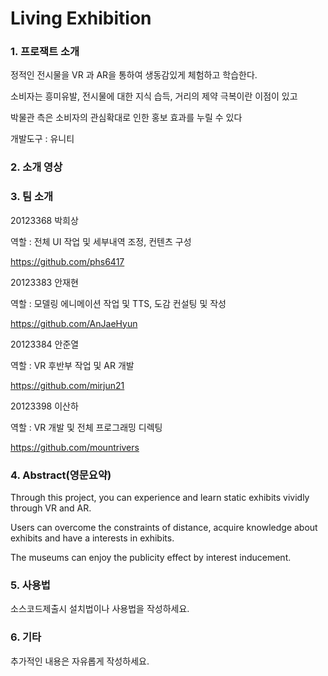 # Living Exhibition

### 1. 프로잭트 소개

정적인 전시물을 VR 과 AR을 통하여 생동감있게 체험하고 학습한다.

소비자는 흥미유발, 전시물에 대한 지식 습득, 거리의 제약 극복이란 이점이 있고

박물관 측은 소비자의 관심확대로 인한 홍보 효과를 누릴 수 있다

개발도구 : 유니티

### 2. 소개 영상

### 3. 팀 소개

20123368 박희상

역할 : 전체 UI 작업 및 세부내역 조정, 컨텐츠 구성

https://github.com/phs6417

20123383 안재현

역할 : 모델링 에니메이션 작업 및 TTS, 도감 컨설팅 및 작성

https://github.com/AnJaeHyun

20123384 안준열

역할 : VR 후반부 작업 및 AR 개발

https://github.com/mirjun21

20123398 이산하

역할 : VR 개발 및 전체 프로그래밍 디렉팅

https://github.com/mountrivers

### 4. Abstract(영문요약)
Through this project, you can experience and learn static exhibits vividly through VR and AR.

Users can overcome the constraints of distance, acquire knowledge about exhibits and have a interests in exhibits.

The museums can enjoy the publicity effect by interest inducement.

### 5. 사용법
소스코드제출시 설치법이나 사용법을 작성하세요.

### 6. 기타
추가적인 내용은 자유롭게 작성하세요.
